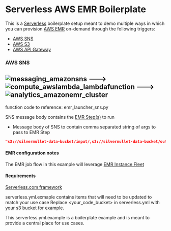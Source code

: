 # Serverless AWS EMR Boilerplate

This is a [Serverless](https://www.npmjs.com/package/serverless) boilerplate setup meant to demo multiple ways in which you can provision [AWS EMR](https://docs.aws.amazon.com/emr/latest/ManagementGuide/emr-what-is-emr.html) on-demand through the following triggers:

* [AWS SNS](https://serverless.com/framework/docs/providers/aws/events/sns/)
* [AWS S3](https://serverless.com/framework/docs/providers/aws/events/s3/)
* [AWS API Gateway](https://serverless.com/framework/docs/providers/aws/events/apigateway/)

### AWS SNS

## ![messaging_amazonsns](https://user-images.githubusercontent.com/538171/32766496-0a0ee9a0-c8c4-11e7-927e-165336a46310.png) ---> ![compute_awslambda_lambdafunction](https://user-images.githubusercontent.com/538171/32766526-3cc3a228-c8c4-11e7-949d-c08d9e7e9719.png) ---> ![analytics_amazonemr_cluster](https://user-images.githubusercontent.com/538171/32766582-89f244fa-c8c4-11e7-8099-7373c944949e.png)

function code to reference: emr_launcher_sns.py

SNS message body contains the [EMR Step(s)](https://docs.aws.amazon.com/emr/latest/DeveloperGuide//emr-steps.html) to run

* Message body of SNS to contain comma separated string of args to pass to EMR Step
```json
"s3://silvermullet-data-bucket/input/,s3://silvermullet-data-bucket/output/"
```

#### EMR configuration notes

The EMR job flow in this example will leverage [EMR Instance Fleet](https://docs.aws.amazon.com/emr/latest/ManagementGuide/emr-instance-fleet.html)

#### Requirements

[Serverless.com framework](https://www.npmjs.com/package/serverless)

serverless.yml.exmaple contains items that will need to be updated to match your use case
Replace <your_code_bucket> in serverless.yml with your s3 bucket for example.

This serverless.yml.example is a boilerplate example and is meant to provide a central place for use cases.
